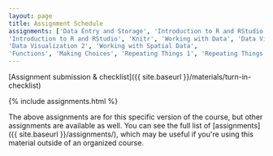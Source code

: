 ```yaml
---
layout: page
title: Assignment Schedule
assignments: ['Data Entry and Storage', 'Introduction to R and RStudio',
'Introduction to R and RStudio', 'Knitr', 'Working with Data', 'Data Visualization',
'Data Visualization 2', 'Working with Spatial Data',
'Functions', 'Making Choices', 'Repeating Things 1', 'Repeating Things 2']
---
```


[Assignment submission & checklist]({{ site.baseurl }}/materials/turn-in-checklist)

{% include assignments.html %}

The above assignments are for this specific version of the course, but other
assignments are available as well. You can see the full list of
[assignments]({{ site.baseurl }}/assignments/), which may be useful if you're using this material
outside of an organized course.

<!-- Schedule Management
- Update the `assignments:` list with `title:` from `assignments/` files.
- Add 'Template' to `assignments:` to view the course template from `docs/`.
- The remaining content should be left AS IS.
-->
